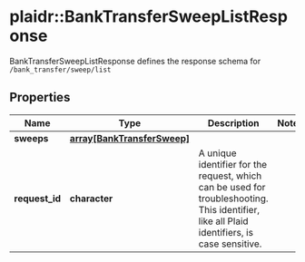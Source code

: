 # plaidr::BankTransferSweepListResponse

BankTransferSweepListResponse defines the response schema for `/bank_transfer/sweep/list`

## Properties
Name | Type | Description | Notes
------------ | ------------- | ------------- | -------------
**sweeps** | [**array[BankTransferSweep]**](BankTransferSweep.md) |  | 
**request_id** | **character** | A unique identifier for the request, which can be used for troubleshooting. This identifier, like all Plaid identifiers, is case sensitive. | 


